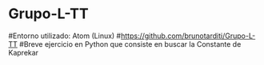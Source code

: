 # Grupo-L-TT
#Entorno utilizado: Atom (Linux)
#https://github.com/brunotarditi/Grupo-L-TT
#Breve ejercicio en Python que consiste en buscar la Constante de Kaprekar 

